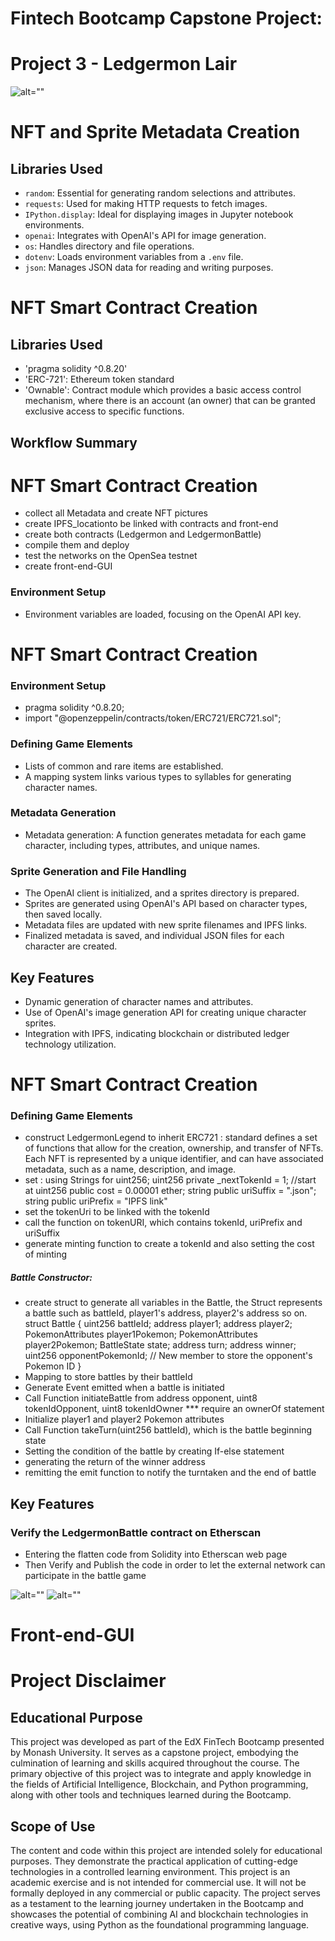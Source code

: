 # Fintech Bootcamp Capstone Project:
# Project 3 - Ledgermon Lair

![alt=""](LedgerMon.png)


# NFT and Sprite Metadata Creation
## Libraries Used

- `random`: Essential for generating random selections and attributes.
- `requests`: Used for making HTTP requests to fetch images.
- `IPython.display`: Ideal for displaying images in Jupyter notebook environments.
- `openai`: Integrates with OpenAI's API for image generation.
- `os`: Handles directory and file operations.
- `dotenv`: Loads environment variables from a `.env` file.
- `json`: Manages JSON data for reading and writing purposes.

# NFT Smart Contract Creation
## Libraries Used
- 'pragma solidity ^0.8.20'
- 'ERC-721': Ethereum token standard
- 'Ownable': Contract module which provides a basic access control mechanism, where there is an account (an owner) that can be granted exclusive access to specific functions.

## Workflow Summary
# NFT Smart Contract Creation
- collect all Metadata and create NFT pictures
- create IPFS_locationto be linked with contracts and front-end
- create both contracts (Ledgermon and LedgermonBattle)
- compile them and deploy
- test the networks on the OpenSea testnet
- create front-end-GUI

### Environment Setup
- Environment variables are loaded, focusing on the OpenAI API key.

# NFT Smart Contract Creation
### Environment Setup
- pragma solidity ^0.8.20;
- import "@openzeppelin/contracts/token/ERC721/ERC721.sol";

### Defining Game Elements
- Lists of common and rare items are established.
- A mapping system links various types to syllables for generating character names.

### Metadata Generation
- Metadata generation: A function generates metadata for each game character, including types, attributes, and unique names.

### Sprite Generation and File Handling
- The OpenAI client is initialized, and a sprites directory is prepared.
- Sprites are generated using OpenAI's API based on character types, then saved locally.
- Metadata files are updated with new sprite filenames and IPFS links.
- Finalized metadata is saved, and individual JSON files for each character are created.

## Key Features
- Dynamic generation of character names and attributes.
- Use of OpenAI's image generation API for creating unique character sprites.
- Integration with IPFS, indicating blockchain or distributed ledger technology utilization.

# NFT Smart Contract Creation
### Defining Game Elements
- construct LedgermonLegend to inherit ERC721 : standard defines a set of functions that allow for the creation, ownership, and transfer of NFTs. Each NFT is represented by a unique identifier, and can have associated metadata, such as a name, description, and image.
- set :
    using Strings for uint256;
    uint256 private _nextTokenId = 1; //start at
    uint256 public cost = 0.00001 ether;
    string public uriSuffix = ".json";
    string public uriPrefix = "IPFS link"
- set the tokenUri to be linked with the tokenId
- call the function on tokenURI, which contains tokenId, uriPrefix and uriSuffix
- generate minting function to create a tokenId and also setting the cost of minting
##### Battle Constructor:
- create struct to generate all variables in the Battle, the Struct represents a battle such as battleId, player1's address, player2's address so on.
   struct Battle {
        uint256 battleId;
        address player1;
        address player2;
        PokemonAttributes player1Pokemon;
        PokemonAttributes player2Pokemon;
        BattleState state;
        address turn;
        address winner;
        uint256 opponentPokemonId; // New member to store the opponent's Pokemon ID
    }
- Mapping to store battles by their battleId
- Generate Event emitted when a battle is initiated
- Call Function initiateBattle from address opponent, uint8 tokenIdOpponent, uint8 tokenIdOwner *** require an ownerOf statement
- Initialize player1 and player2 Pokemon attributes
- Call Function takeTurn(uint256 battleId), which is the battle beginning state
- Setting the condition of the battle by creating If-else statement
- generating the return of the winner address 
- remitting the emit function to notify the turntaken and the end of battle
## Key Features
### Verify the LedgermonBattle contract on Etherscan
- Entering the flatten code from Solidity into Etherscan web page
- Then Verify and Publish the code in order to let the external network can participate in the battle game

![alt=""](sepolia_battle.jpeg)
![alt=""](opensea.jpeg)


# Front-end-GUI




# Project Disclaimer
## Educational Purpose

This project was developed as part of the EdX FinTech Bootcamp presented by Monash University. It serves as a capstone project, embodying the culmination of learning and skills acquired throughout the course. The primary objective of this project was to integrate and apply knowledge in the fields of Artificial Intelligence, Blockchain, and Python programming, along with other tools and techniques learned during the Bootcamp.

## Scope of Use
The content and code within this project are intended solely for educational purposes. They demonstrate the practical application of cutting-edge technologies in a controlled learning environment. This project is an academic exercise and is not intended for commercial use. It will not be formally deployed in any commercial or public capacity.
The project serves as a testament to the learning journey undertaken in the Bootcamp and showcases the potential of combining AI and blockchain technologies in creative ways, using Python as the foundational programming language.
